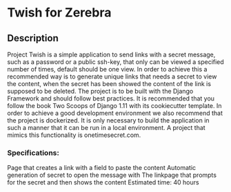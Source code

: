 # Twish for Zerebra
## Description
Project Twish is a simple application to send links with a secret message, such as a password or a public ssh-key, that only can be viewed a specified number of times, default should be one view. In order to achieve this a recommended way is to generate unique links that needs a secret to view the content, when the secret has been showed the content of the link is supposed to be deleted. The project is to be built with the Django Framework and should follow best practices. It is recommended that you follow the book Two Scoops of Django 1.11 with its cookiecutter template.
In order to achieve a good development environment we also recommend that the project is dockerized.
It is only necessary to build the application in such a manner that it can be run in a local environment.
A project that mimics this functionality is onetimesecret.com. 

### Specifications:
Page that creates a link with a field to paste the content
Automatic generation of secret to open the message with
The linkpage that prompts for the secret and then shows the content
Estimated time: 40 hours
